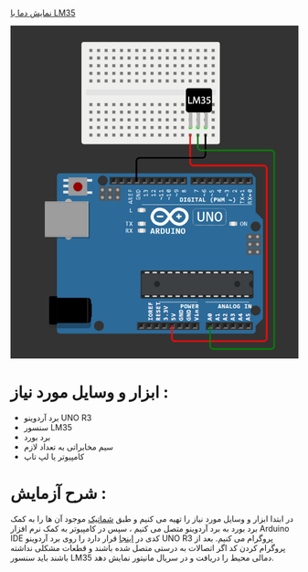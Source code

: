 #

[ نمایش دما با LM35](https://github.com/mohsenkmt/MicroProcessor/blob/main/Arduino%20File/14030821/2%20LM35/LM35.ino)

<p align="center">
  <img src="https://github.com/mohsenkmt/MicroProcessor/blob/main/Photo/19_lm35.jpeg" alt="LM35" />
</p>


# ابزار و وسایل مورد نیاز :
* برد آردوینو UNO R3
*  سنسور LM35
* برد بورد
* سیم مخابراتی به تعداد لازم
* کامپیوتر یا لپ تاپ

 # شرح آزمایش : 
 در ابتدا ابزار و وسایل مورد نیاز را تهیه می کنیم و طبق [شماتیک](https://github.com/mohsenkmt/MicroProcessor/blob/main/Photo/19_lm35.jpeg) موجود آن ها را به کمک برد بورد به برد آردوینو متصل می کنیم ، سپس در کامپیوتر به کمک نرم افزار Arduino IDE کدی در [اینجا](https://github.com/mohsenkmt/MicroProcessor/blob/main/Arduino%20File/14030821/1%20PIANO/PIANO.ino) قرار دارد را روی برد آردوینو UNO R3 پروگرام می کنیم.
 بعد از پروگرام کردن کد اگر اتصالات به درستی متصل شده باشند و قطعات مشکلی نداشته باشند باید سنسور LM35 دمالی محیط را دریافت و در سریال مانیتور نمایش دهد.

